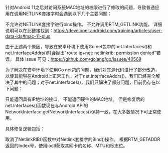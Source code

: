 针对Android 11之后对访问系统MAC地址的权限进行了修改的问题，导致普通应用在调用NETLINK套接字时会遇到以下几个主要问题：

不允许对NETLINK套接字进行bind操作。
不允许调用RTM_GETLINK功能。
详细说明可以在此链接找到：https://developer.android.com/training/articles/user-data-ids#mac-11-plus

由于上述两个原因，导致在安卓环境下使用Go net包中的net.Interfaces()和net.InterfaceAddrs()时会抛出"route ip+net: netlinkrib: permission denied"错误。
具体 issue 可见：https://github.com/golang/go/issues/40569

为了解决在安卓环境下使用Go net包的问题，我们对其源代码进行了部分改造，以使其能够在Android上正常工作。对于net.InterfaceAddrs()，我们已经完全解决了其中的问题；对于net.Interfaces()，我们只解决了部分问题，目前仍存在以下问题：

只能返回具有IP地址的接口。
不能返回硬件的MAC地址。
但是修复后的net.Interfaces()函数现在与Android API的NetworkInterface.getNetworkInterfaces()保持一致，在大多数情况下可正常使用。

具体修复逻辑包括：

取消了NetlinkRIB()函数中对Netlink套接字的Bind()操作。
根据RTM_GETADDR返回的Index号，使用ioctl获取其网卡的名称、MTU和标志位。
